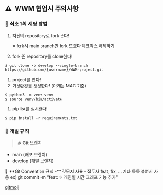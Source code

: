 ## ⚠️  WWM 협업시 주의사항

### 📍 최초 1회 세팅 방법

1. 자신의 repository로 fork 뜬다! 
    
    ※ fork시 main branch만 fork 뜨겠다 체크박스 해제하기 
    
2. fork 뜬 repository를 clone한다! 

```
$ git clone -b develop --single-branch https://github.com/{username}/WWM-project.git
```

1. project를 연다!
2. 가상환경을 생성한다! (아래는 MAC 기준) 

```
$ python3 -m venv venv 
$ source venv/bin/activate
```

1. pip list를 설치한다! 

```
$ pip install -r requirements.txt
```

### 👫 개발 규칙

> 🪵 **Git 브랜치** 
- main (배포 브랜치) 
- develop (개발 브랜치)
> 

<aside>
💬  **Git Convention 규칙 
-** 깃모지 사용
- 접두사 feat, fix, … 기타 등등 붙여서 사용 
ex) git commit -m “feat: ✨ 개인별 시간 그래프 기능 추가"

[gitmoji](https://gitmoji.dev/)

</aside>
